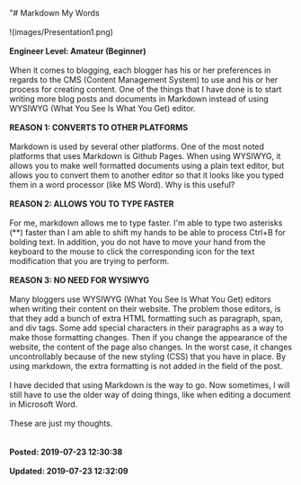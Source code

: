"# Markdown My Words<br /><br />!(images/Presentation1.png)<br /><br />**Engineer Level: Amateur (Beginner)** <br /><br />When it comes to blogging, each blogger has his or her preferences in regards to the CMS (Content Management System) to use and his or her process for creating content. One of the things that I have done is to start writing more blog posts and documents in Markdown instead of using WYSIWYG (What You See Is What You Get) editor. <br /><br />**REASON 1: CONVERTS TO OTHER PLATFORMS**<br /><br />Markdown is used by several other platforms.  One of the most noted platforms that uses Markdown is Github Pages. When using WYSIWYG, it allows you to make well formatted documents using a plain text editor, but allows you to convert them to another editor so that it looks like you typed them in a word processor (like MS Word).  Why is this useful?  <br /><br />**REASON 2: ALLOWS YOU TO TYPE FASTER**<br /><br />For me, markdown allows me to type faster.  I'm able to type two asterisks (**) faster than I am able to shift my hands to be able to process Ctrl+B for bolding text. In addition, you do not have to move your hand from the keyboard to the mouse to click the corresponding icon for the text modification that you are trying to perform. <br /><br />**REASON 3: NO NEED FOR WYSIWYG**<br /><br />Many bloggers use WYSIWYG (What You See Is What You Get) editors when writing their content on their website.  The problem those editors, is that they add a bunch of extra HTML formatting such as paragraph, span, and div tags.  Some add special characters in their paragraphs as a way to make those formatting changes. Then if you change the appearance of the website, the content of the page also changes.  In the worst case, it changes uncontrollably because of the new styling (CSS) that you have in place.  By using markdown, the extra formatting is not added in the field of the post. <br /><br />I have decided that using Markdown is the way to go.  Now sometimes, I will still have to use the older way of doing things, like when editing a document in Microsoft Word. <br /><br />These are just my thoughts.<br /><br /><br />**Posted: 2019-07-23 12:30:38** <br /><br />**Updated: 2019-07-23 12:32:09** <br /><br />
